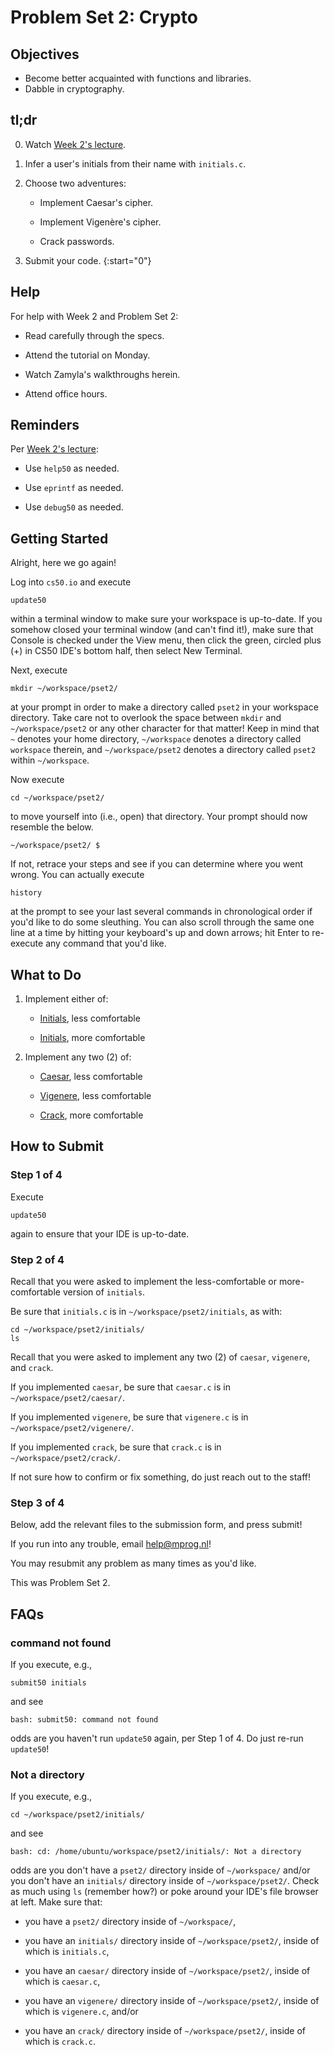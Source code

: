 # Problem Set 2: Crypto

##  Objectives

* Become better acquainted with functions and libraries.
* Dabble in cryptography.

## tl;dr

0. Watch [Week 2's lecture](/lectures/week-2).

1. Infer a user's initials from their name with `initials.c`.

2. Choose two adventures:

	- Implement Caesar's cipher.

	- Implement Vigenère's cipher.

	- Crack passwords.

3. Submit your code.
{:start="0"}

## Help

For help with Week 2 and Problem Set 2:

- Read carefully through the specs.

- Attend the tutorial on Monday.

- Watch Zamyla's walkthroughs herein.

- Attend office hours.

## Reminders

Per [Week 2's lecture](/lectures/week-2):

- Use `help50` as needed.

- Use `eprintf` as needed.

- Use `debug50` as needed.

## Getting Started

Alright, here we go again!

Log into `cs50.io` and execute

	update50

within a terminal window to make sure your workspace is up-to-date. If you somehow closed your terminal window (and can't find it!), make sure that Console is checked under the View menu, then click the green, circled plus (+) in CS50 IDE's bottom half, then select New Terminal.

Next, execute

	mkdir ~/workspace/pset2/

at your prompt in order to make a directory called `pset2` in your workspace directory. Take care not to overlook the space between `mkdir` and `~/workspace/pset2` or any other character for that matter! Keep in mind that `~` denotes your home directory, `~/workspace` denotes a directory called `workspace` therein, and `~/workspace/pset2` denotes a directory called `pset2` within `~/workspace`.

Now execute

	cd ~/workspace/pset2/

to move yourself into (i.e., open) that directory. Your prompt should now resemble the below.

	~/workspace/pset2/ $

If not, retrace your steps and see if you can determine where you went wrong. You can actually execute

	history

at the prompt to see your last several commands in chronological order if you'd like to do some sleuthing. You can also scroll through the same one line at a time by hitting your keyboard's up and down arrows; hit Enter to re-execute any command that you'd like.

## What to Do

1. Implement either of:

	- [Initials](http://docs.cs50.net/problems/initials/less/initials.html), less comfortable

	- [Initials](http://docs.cs50.net/problems/initials/more/initials.html), more comfortable

2. Implement any two (2) of:

	- [Caesar](http://docs.cs50.net/problems/caesar/caesar.html), less comfortable

	- [Vigenere](http://docs.cs50.net/problems/vigenere/vigenere.html), less comfortable

	- [Crack](http://docs.cs50.net/problems/crack/crack.html), more comfortable

## How to Submit

### Step 1 of 4

Execute

	update50

again to ensure that your IDE is up-to-date.

### Step 2 of 4

Recall that you were asked to implement the less-comfortable or more-comfortable version of `initials`.

Be sure that `initials.c` is in `~/workspace/pset2/initials`, as with:

	cd ~/workspace/pset2/initials/
	ls

Recall that you were asked to implement any two (2) of `caesar`, `vigenere`, and `crack`.

If you implemented `caesar`, be sure that `caesar.c` is in `~/workspace/pset2/caesar/`.

If you implemented `vigenere`, be sure that `vigenere.c` is in `~/workspace/pset2/vigenere/`.

If you implemented `crack`, be sure that `crack.c` is in `~/workspace/pset2/crack/`.

If not sure how to confirm or fix something, do just reach out to the staff!

### Step 3 of 4

Below, add the relevant files to the submission form, and press submit!

If you run into any trouble, email <help@mprog.nl>!

You may resubmit any problem as many times as you'd like.

This was Problem Set 2.

## FAQs

### command not found

If you execute, e.g.,

	submit50 initials

and see

	bash: submit50: command not found

odds are you haven't run `update50` again, per Step 1 of 4. Do just re-run `update50`!

### Not a directory

If you execute, e.g.,

	cd ~/workspace/pset2/initials/

and see

	bash: cd: /home/ubuntu/workspace/pset2/initials/: Not a directory

odds are you don't have a `pset2/` directory inside of `~/workspace/` and/or you don't have an `initials/` directory inside of `~/workspace/pset2/`. Check as much using `ls` (remember how?) or poke around your IDE's file browser at left. Make sure that:

- you have a `pset2/` directory inside of `~/workspace/`,

- you have an `initials/` directory inside of `~/workspace/pset2/`, inside of which is `initials.c`,

- you have an `caesar/` directory inside of `~/workspace/pset2/`, inside of which is `caesar.c`,

- you have an `vigenere/` directory inside of `~/workspace/pset2/`, inside of which is `vigenere.c`, and/or

- you have an `crack/` directory inside of `~/workspace/pset2/`, inside of which is `crack.c`.
